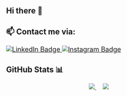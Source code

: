 ## Hi there 👋

<!--
**tomhitu/tomhitu** is a ✨ _special_ ✨ repository because its `README.md` (this file) appears on your GitHub profile.

Here are some ideas to get you started:

- 🌱 I’m currently learning AI
- 💬 Ask me about Photograph, and travel to Europe :)
- ⚡ INTJ 
-->

<div>
  <div>
        <div class="markdown-heading" dir="auto">
            <h2 class="heading-element" dir="auto">📫 Contact me via:</h2>
        </div>
        <div id="contact-block" style="font-size: 18px;">
            <div id="badges" align="left">
                <a href="https://www.linkedin.com/in/yuqin-xia-65a945251/">
                    <img src="https://img.shields.io/badge/LinkedIn-blue?style=for-the-badge&logo=linkedin&logoColor=white" alt="LinkedIn Badge"/>
                </a>
                <a href="https://www.instagram.com/tomhitu/#">
                    <img src="https://img.shields.io/badge/Instagram-E4405F?style=for-the-badge&logo=instagram&logoColor=white" alt="Instagram Badge"/>
                </a>
            </div> 
        </div>
        <div class="markdown-heading" dir="auto">
            <h2 class="heading-element" dir="auto">GitHub Stats 📊</h2>
        </div>
        <p align="center" dir="auto">
            <a target="_blank" rel="noopener noreferrer" href="https://github-readme-stats.vercel.app/api?username=tomhitu&show_icons=true&theme=dark&hide_rank=true">
                <img src="https://github-readme-stats.vercel.app/api?username=tomhitu&show_icons=true&theme=dark&hide_rank=true" style="max-width: 100%;">
            </a> 
            <a target="_blank" rel="noopener noreferrer" href="https://github-readme-stats.vercel.app/api/top-langs/?username=tomhitu&layout=compact&theme=dark">
                <img src="https://github-readme-stats.vercel.app/api/top-langs/?username=tomhitu&layout=compact&theme=dark" style="max-width: 100%;">
            </a>
        </p>
    </div>
</div>
